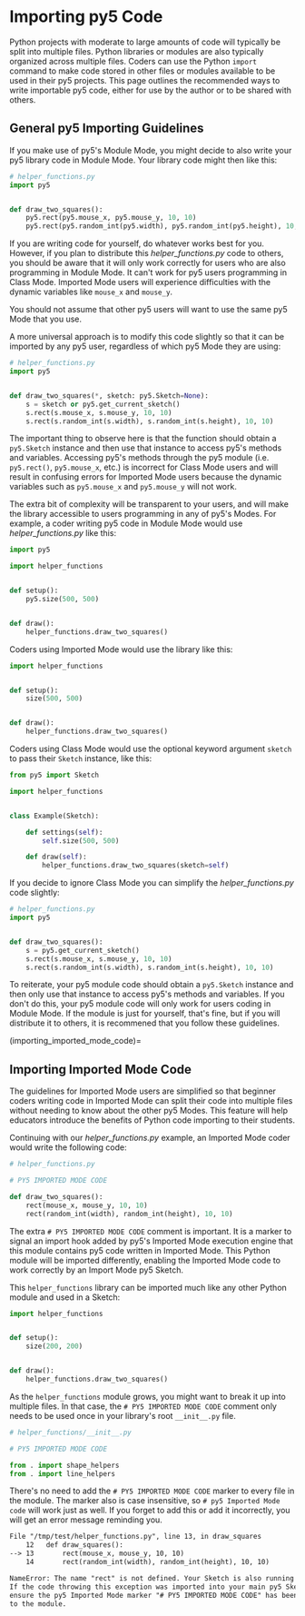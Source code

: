 # Importing py5 Code

Python projects with moderate to large amounts of code will typically be split
into multiple files. Python libraries or modules are also typically organized
across multiple files. Coders can use the Python `import` command to make code
stored in other files or modules available to be used in their py5 projects.
This page outlines the recommended ways to write importable py5 code, either for
use by the author or to be shared with others.

## General py5 Importing Guidelines

If you make use of py5's Module Mode, you might decide to also write your py5
library code in Module Mode. Your library code might then like this:

```python
# helper_functions.py
import py5


def draw_two_squares():
    py5.rect(py5.mouse_x, py5.mouse_y, 10, 10)
    py5.rect(py5.random_int(py5.width), py5.random_int(py5.height), 10, 10)
```

If you are writing code for yourself, do whatever works best for you. However,
if you plan to distribute this *helper_functions.py* code to others, you should
be aware that it will only work correctly for users who are also programming in
Module Mode. It can't work for py5 users programming in Class Mode. Imported
Mode users will experience difficulties with the dynamic variables like
`mouse_x` and `mouse_y`.

You should not assume that other py5 users will want to use the same py5 Mode
that you use.

A more universal approach is to modify this code slightly so that it can be
imported by any py5 user, regardless of which py5 Mode they are using:

```python
# helper_functions.py
import py5


def draw_two_squares(*, sketch: py5.Sketch=None):
    s = sketch or py5.get_current_sketch()
    s.rect(s.mouse_x, s.mouse_y, 10, 10)
    s.rect(s.random_int(s.width), s.random_int(s.height), 10, 10)
```

The important thing to observe here is that the function should obtain a
`py5.Sketch` instance and then use that instance to access py5's methods and
variables. Accessing py5's methods through the py5 module (i.e. `py5.rect()`,
`py5.mouse_x`, etc.) is incorrect for Class Mode users and will result in
confusing errors for Imported Mode users because the dynamic variables such as
`py5.mouse_x` and `py5.mouse_y` will not work.

The extra bit of complexity will be transparent to your users, and will make
the library accessible to users programming in any of py5's Modes. For example,
a coder writing py5 code in Module Mode would use *helper_functions.py* like
this:

```python
import py5

import helper_functions


def setup():
    py5.size(500, 500)


def draw():
    helper_functions.draw_two_squares()
```

Coders using Imported Mode would use the library like this:

```python
import helper_functions


def setup():
    size(500, 500)


def draw():
    helper_functions.draw_two_squares()
```

Coders using Class Mode would use the optional keyword argument `sketch` to pass
their `Sketch` instance, like this:

```python
from py5 import Sketch

import helper_functions


class Example(Sketch):

    def settings(self):
        self.size(500, 500)

    def draw(self):
        helper_functions.draw_two_squares(sketch=self)
```

If you decide to ignore Class Mode you can simplify the *helper_functions.py*
code slightly:

```python
# helper_functions.py
import py5


def draw_two_squares():
    s = py5.get_current_sketch()
    s.rect(s.mouse_x, s.mouse_y, 10, 10)
    s.rect(s.random_int(s.width), s.random_int(s.height), 10, 10)
```

To reiterate, your py5 module code should obtain a `py5.Sketch` instance and
then only use that instance to access py5's methods and variables. If you don't
do this, your py5 module code will only work for users coding in Module Mode. If
the module is just for yourself, that's fine, but if you will distribute it to
others, it is recommened that you follow these guidelines.

(importing_imported_mode_code)=
## Importing Imported Mode Code

The guidelines for Imported Mode users are simplified so that beginner coders
writing code in Imported Mode can split their code into multiple files without
needing to know about the other py5 Modes. This feature will help educators
introduce the benefits of Python code importing to their students.

Continuing with our *helper_functions.py* example, an Imported Mode coder would
write the following code:

```python
# helper_functions.py

# PY5 IMPORTED MODE CODE

def draw_two_squares():
    rect(mouse_x, mouse_y, 10, 10)
    rect(random_int(width), random_int(height), 10, 10)
```

The extra `# PY5 IMPORTED MODE CODE` comment is important. It is a marker to
signal an import hook added by py5's Imported Mode execution engine that this
module contains py5 code written in Imported Mode. This Python module will be
imported differently, enabling the Imported Mode code to work correctly by an
Import Mode py5 Sketch.

This `helper_functions` library can be imported much like any other Python
module and used in a Sketch:

```python
import helper_functions


def setup():
    size(200, 200)


def draw():
    helper_functions.draw_two_squares()
```

As the `helper_functions` module grows, you might want to break it up into
multiple files. In that case, the `# PY5 IMPORTED MODE CODE` comment only
needs to be used once in your library's root `__init__.py` file.

```python
# helper_functions/__init__.py

# PY5 IMPORTED MODE CODE

from . import shape_helpers
from . import line_helpers
```

There's no need to add the `# PY5 IMPORTED MODE CODE` marker to every file in
the module. The marker also is case insensitive, so `# py5 Imported Mode code`
will work just as well. If you forget to add this or add it incorrectly, you
will get an error message reminding you.

```txt
File "/tmp/test/helper_functions.py", line 13, in draw_squares
    12   def draw_squares():
--> 13       rect(mouse_x, mouse_y, 10, 10)
    14       rect(random_int(width), random_int(height), 10, 10)

NameError: The name "rect" is not defined. Your Sketch is also running in Imported Mode.
If the code throwing this exception was imported into your main py5 Sketch code, please
ensure the py5 Imported Mode marker "# PY5 IMPORTED MODE CODE" has been properly added
to the module.
```
